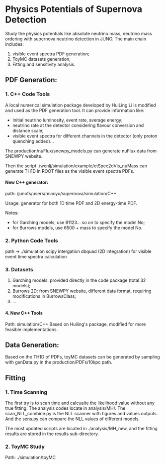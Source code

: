 # Physics Potentials of Supernova Detection

Study the physics potentials like absolute neutrino mass, neutrino mass ordering with supernova neutrino detection in JUNO. The main chain includes:

1. visible event spectra PDF generation;
2. ToyMC datasets generation;
3. Fitting and sensitivity analysis.

## PDF Generation:
### 1. C++ Code Tools
A local numerical simulation package developed by HuiLing Li is modified and used as the PDF generation tool. It can provide information like:

- Initial neutrino luminosity, event rate, average energy;
- neutrino rate at the detector considering flavour conversion and distance scale;
- visible event spectra for different channels in the detector (only proton quenching added)...

The production/nuFlux/snewpy_models.py can generate nuFlux data from SNEWPY website.

Then the script ./wenlj/simulation/example/etSpec2dVis_nuMass can generate TH1D in ROOT files as the visible event spectra PDFs.

#### New C++ generator:  
path: /junofs/users/miaoyu/supernova/simulation/C++    

Usage: generator for both 1D time PDF and 2D energy-time PDF.

Notes: 
- for Garching models, use 81123... so on to specify the model No;
- for Burrows models, use 6500 + mass to specify the model No.

### 2. Python Code Tools
path -> ./simulation
scipy intergation dbquad (2D integration) for visible event time spectra calculation


### 3. Datasets
1. Garching models: provided directly in the code package (total 32 models);
2. Burrows 2D: from SNEWPY website, different data format, requiring modifications in BurrowsClass;
3. ...

#### 4. New C++ Tools
Path: simulation/C++
Based on Huiling's package, modified for more feasible implementations.

## Data Generation:
Based on the TH1D of PDFs, toyMC datasets can be generated by sampling with genData.py in the production/PDFs/10kpc path.

## Fitting
### 1. Time Scanning
The first try is to scan time and calcualte the likelihood value without any true fitting. The analysis codes locate in analysis/MH/. The scan_NLL_combine.py is the NLL scanner with figures and values outputs. And the sens.py can compare the NLL values of different models.

The most updated scripts are located in ./analysis/MH_new, and the fitting results are stored in the results sub-directory.

### 2. ToyMC Study
Path: ./simulation/toyMC


